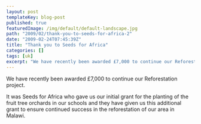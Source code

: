 ```yaml
---
layout: post
templateKey: blog-post
published: true
featuredImage: /img/default/default-landscape.jpg
path: "2009/02/thank-you-to-seeds-for-africa-2"
date: "2009-02-24T07:45:39Z"
title: "Thank you to Seeds for Africa"
categories: []
tags: [uk]
excerpt: "We have recently been awarded £7,000 to continue our Reforestation project.It was Seeds for Africa ..."
---
```


We have recently been awarded £7,000 to continue our Reforestation project.

It was Seeds for Africa who gave us our initial grant for the planting of the fruit tree orchards in our schools and they have given us this additional grant to ensure continued success in the reforestation of our area in Malawi.
